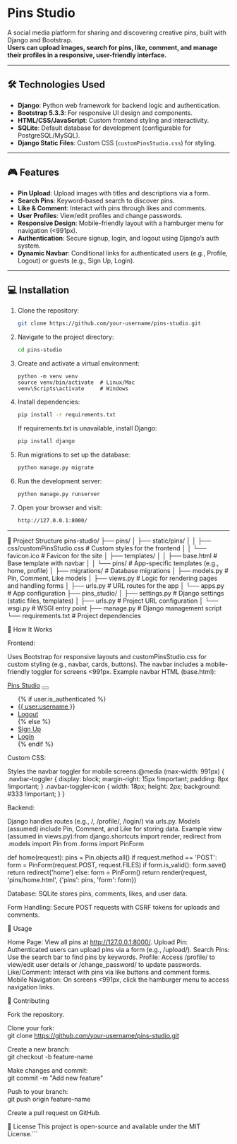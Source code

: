 # Pins Studio

A social media platform for sharing and discovering creative pins, built with Django and Bootstrap.  
**Users can upload images, search for pins, like, comment, and manage their profiles in a responsive, user-friendly interface.**

---

## 🛠️ Technologies Used

- **Django**: Python web framework for backend logic and authentication.
- **Bootstrap 5.3.3**: For responsive UI design and components.
- **HTML/CSS/JavaScript**: Custom frontend styling and interactivity.
- **SQLite**: Default database for development (configurable for PostgreSQL/MySQL).
- **Django Static Files**: Custom CSS (`customPinsStudio.css`) for styling.

---

## 🎮 Features

- **Pin Upload**: Upload images with titles and descriptions via a form.
- **Search Pins**: Keyword-based search to discover pins.
- **Like & Comment**: Interact with pins through likes and comments.
- **User Profiles**: View/edit profiles and change passwords.
- **Responsive Design**: Mobile-friendly layout with a hamburger menu for navigation (<991px).
- **Authentication**: Secure signup, login, and logout using Django’s auth system.
- **Dynamic Navbar**: Conditional links for authenticated users (e.g., Profile, Logout) or guests (e.g., Sign Up, Login).

---

## 💻 Installation

1. Clone the repository:  
   ```bash
   git clone https://github.com/your-username/pins-studio.git
   ```

2. Navigate to the project directory:
   ```bash
   cd pins-studio
   ```

3. Create and activate a virtual environment:
   ```bahs
   python -m venv venv
   source venv/bin/activate  # Linux/Mac
   venv\Scripts\activate     # Windows
   ```

4. Install dependencies:
   ```bash
   pip install -r requirements.txt
   ```
   If requirements.txt is unavailable, install Django:
   ```bash
   pip install django
   ```

5. Run migrations to set up the database:
   ```bash
   python manage.py migrate
   ```

6. Run the development server:
   ```bash
   python manage.py runserver
   ```

7. Open your browser and visit:
   ```bash
   http://127.0.0.1:8000/
   ```

---


📂 Project Structure
pins-studio/
├── pins/
│   ├── static/pins/
│   │   ├── css/customPinsStudio.css  # Custom styles for the frontend
│   │   └── favicon.ico               # Favicon for the site
│   ├── templates/
│   │   ├── base.html                 # Base template with navbar
│   │   └── pins/                     # App-specific templates (e.g., home, profile)
│   ├── migrations/                   # Database migrations
│   ├── models.py                     # Pin, Comment, Like models
│   ├── views.py                      # Logic for rendering pages and handling forms
│   ├── urls.py                       # URL routes for the app
│   └── apps.py                       # App configuration
├── pins_studio/
│   ├── settings.py                   # Django settings (static files, templates)
│   ├── urls.py                       # Project URL configuration
│   └── wsgi.py                       # WSGI entry point
├── manage.py                         # Django management script
└── requirements.txt                  # Project dependencies


🤖 How It Works

Frontend: 

Uses Bootstrap for responsive layouts and customPinsStudio.css for custom styling (e.g., navbar, cards, buttons).
The navbar includes a mobile-friendly toggler for screens <991px.
Example navbar HTML (base.html):<nav class="navbar">
    <div class="navbar-row">
        <a class="navbar-brand brand-effect" href="{% url 'home' %}">Pins Studio</a>
        <button class="navbar-toggler" type="button" data-bs-toggle="collapse" data-bs-target="#navbarNav">
            <span class="navbar-toggler-icon"></span>
        </button>
        <div class="navbar-collapse" id="navbarNav">
            <ul class="navbar-nav">
                {% if user.is_authenticated %}
                    <li class="nav-item"><a class="nav-link nav-link-effect" href="{% url 'profile' %}">{{ user.username }}</a></li>
                    <li class="nav-item"><a class="nav-link nav-link-effect" href="{% url 'logout' %}">Logout</a></li>
                {% else %}
                    <li class="nav-item"><a class="nav-link nav-link-effect" href="{% url 'signup' %}">Sign Up</a></li>
                    <li class="nav-item"><a class="nav-link nav-link-effect" href="{% url 'login' %}">Login</a></li>
                {% endif %}
            </ul>
        </div>
    </div>
</nav>




Custom CSS:

Styles the navbar toggler for mobile screens:@media (max-width: 991px) {
    .navbar-toggler {
        display: block;
        margin-right: 15px !important;
        padding: 8px !important;
    }
    .navbar-toggler-icon {
        width: 18px;
        height: 2px;
        background: #333 !important;
    }
}




Backend:

Django handles routes (e.g., /, /profile/, /login/) via urls.py.
Models (assumed) include Pin, Comment, and Like for storing data.
Example view (assumed in views.py):from django.shortcuts import render, redirect
from .models import Pin
from .forms import PinForm

def home(request):
    pins = Pin.objects.all()
    if request.method == 'POST':
        form = PinForm(request.POST, request.FILES)
        if form.is_valid():
            form.save()
            return redirect('home')
    else:
        form = PinForm()
    return render(request, 'pins/home.html', {'pins': pins, 'form': form})




Database: SQLite stores pins, comments, likes, and user data.

Form Handling: Secure POST requests with CSRF tokens for uploads and comments.



🚀 Usage

Home Page: View all pins at http://127.0.0.1:8000/.
Upload Pin: Authenticated users can upload pins via a form (e.g., /upload/).
Search Pins: Use the search bar to find pins by keywords.
Profile: Access /profile/ to view/edit user details or /change_password/ to update passwords.
Like/Comment: Interact with pins via like buttons and comment forms.
Mobile Navigation: On screens <991px, click the hamburger menu to access navigation links.




👥 Contributing

Fork the repository.

Clone your fork:  
git clone https://github.com/your-username/pins-studio.git


Create a new branch:  
git checkout -b feature-name


Make changes and commit:  
git commit -m "Add new feature"


Push to your branch:  
git push origin feature-name


Create a pull request on GitHub.



📜 License
This project is open-source and available under the MIT License.```
